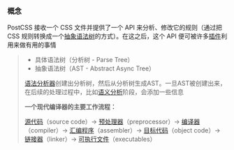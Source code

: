### 概念

PostCSS 接收一个 CSS 文件并提供了一个 API 来分析、修改它的规则（通过把 CSS 规则转换成一个[抽象语法树](https://zh.wikipedia.org/wiki/抽象語法樹)的方式）。在这之后，这个 API 便可被许多[插件](https://github.com/postcss/postcss/blob/main/README-cn.md#插件)利用来做有用的事情

>+ 具体语法树（分析树 - Parse Tree）
>+ 抽象语法树（AST - Abstract Async Tree）
>
>[语法分析器](https://zh.wikipedia.org/wiki/語法分析器)创建出分析树，然后从分析树生成AST。一旦AST被创建出来，在后续的处理过程中，比如[语义分析](https://zh.wikipedia.org/wiki/语义分析)阶段，会添加一些信息
>
>**一个现代编译器的主要工作流程：**
>
>[源代码](https://zh.wikipedia.org/wiki/源代码)（source code）→ [预处理器](https://zh.wikipedia.org/wiki/预处理器)（preprocessor）→ [编译器](https://zh.wikipedia.org/wiki/编译器)（compiler）→ [汇编程序](https://zh.wikipedia.org/wiki/汇编程序)（assembler）→ [目标代码](https://zh.wikipedia.org/wiki/目标代码)（object code）→ [链接器](https://zh.wikipedia.org/wiki/链接器)（linker）→ [可执行文件](https://zh.wikipedia.org/wiki/執行檔)（executables）